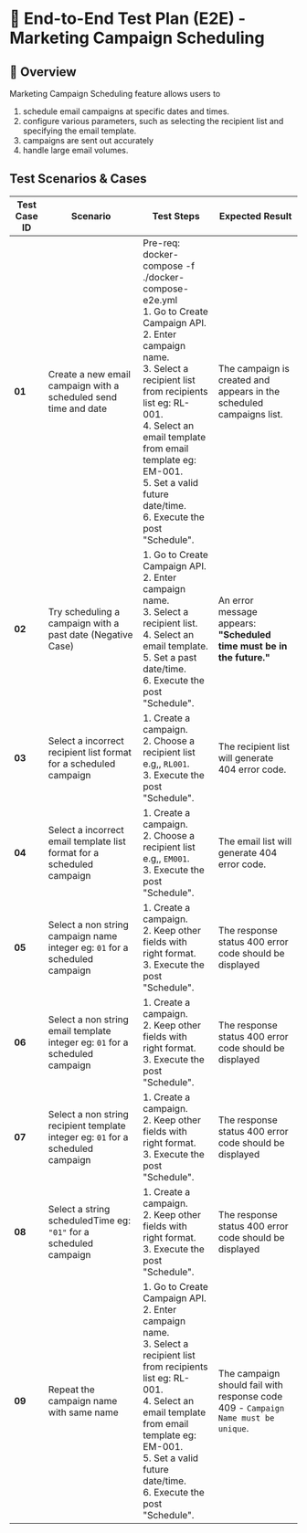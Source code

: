 # 📌 End-to-End Test Plan (E2E) - Marketing Campaign Scheduling

## 📄 Overview
Marketing Campaign Scheduling feature allows users to 
1. schedule email campaigns at specific dates and times.
2. configure various parameters, such as selecting the recipient list and specifying the email template. 
3. campaigns are sent out accurately
4.  handle large email volumes.

##  Test Scenarios & Cases

| **Test Case ID** | **Scenario**                                                                     | **Test Steps**                                                                                                                                                                                                                                                           | **Expected Result**                                                               |
| ---------------- | -------------------------------------------------------------------------------- | ------------------------------------------------------------------------------------------------------------------------------------------------------------------------------------------------------------------------------------------------------------------------ | --------------------------------------------------------------------------------- |
| **01**           | Create a new email campaign with a scheduled send time and date                  | Pre-req: docker-compose -f ./docker-compose-e2e.yml <br>1. Go  to Create Campaign API. <br> 2. Enter campaign name. <br> 3. Select a recipient list from recipients list eg: RL-001. <br> 4. Select an email template from email template eg: EM-001. <br> 5. Set a valid future date/time. <br> 6. Execute the post "Schedule". | The campaign is created and appears in the scheduled campaigns list.              |
| **02**           | Try scheduling a campaign with a past date (Negative Case)                       | 1. Go  to Create Campaign API. <br> 2. Enter campaign name. <br> 3. Select a recipient list. <br> 4. Select an email template. <br> 5. Set a past date/time. <br> 6. Execute the post "Schedule".                                                                        | An error message appears: **"Scheduled time must be in the future."**             |
| **03**           | Select a incorrect recipient list format for a scheduled campaign                | 1. Create a campaign. <br> 2. Choose a recipient list e.g,, `RL001`. <br> 3. Execute the post "Schedule".                                                                                                                                                                | The recipient list will generate 404 error code.                                  |
| **04**           | Select a incorrect email template list format for a scheduled campaign           | 1. Create a campaign. <br> 2. Choose a recipient list e.g,, `EM001`. <br> 3. Execute the post "Schedule".                                                                                                                                                                | The email list will generate 404 error code.                                      |
| **05**           | Select a non string campaign name integer eg: `01` for a scheduled campaign      | 1. Create a campaign. <br> 2. Keep other fields with right format. <br> 3. Execute the post "Schedule".                                                                                                                                                                  | The response status 400 error code should be displayed                            |
| **06**           | Select a non string email template integer eg: `01` for a scheduled campaign     | 1. Create a campaign. <br> 2. Keep other fields with right format. <br> 3. Execute the post "Schedule".                                                                                                                                                                  | The response status 400 error code should be displayed                            |
| **07**           | Select a non string recipient template integer eg: `01` for a scheduled campaign | 1. Create a campaign. <br> 2. Keep other fields with right format. <br> 3. Execute the post "Schedule".                                                                                                                                                                  | The response status 400 error code should be displayed                            |
| **08**           | Select a string scheduledTime eg: `"01"` for a scheduled campaign | 1. Create a campaign. <br> 2. Keep other fields with right format. <br> 3. Execute the post "Schedule".                                                                                                                                                                  | The response status 400 error code should be displayed                            |
| **09**           | Repeat the campaign name with same name                                          | 1. Go  to Create Campaign API. <br> 2. Enter campaign name. <br> 3. Select a recipient list from recipients list eg: RL-001. <br> 4. Select an email template from email template eg: EM-001. <br> 5. Set a valid future date/time. <br> 6. Execute the post "Schedule". | The campaign should fail with response code 409 - `Campaign Name must be unique`. |